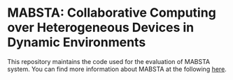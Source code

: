 # MABSTA: Collaborative Computing over Heterogeneous Devices in Dynamic Environments
This repository maintains the code used for the evaluation of MABSTA system. You can find more information about MABSTA at the following [here](http://anrg.usc.edu/www/papers/Infocom_2020.pdf).
